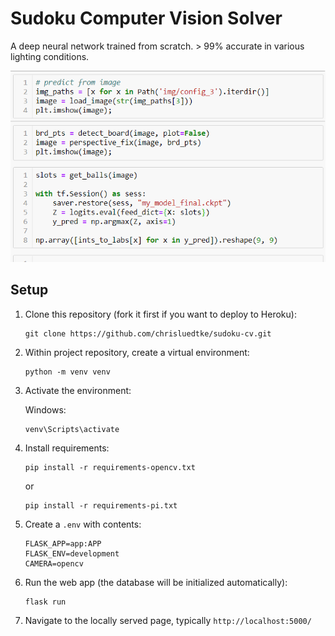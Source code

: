# Sudoku Computer Vision Solver

A deep neural network trained from scratch. > 99% accurate in various lighting conditions.

![](img/demo.gif)

## Setup

1. Clone this repository (fork it first if you want to deploy to Heroku):
    ```
    git clone https://github.com/chrisluedtke/sudoku-cv.git
    ```
2. Within project repository, create a virtual environment:
    ```
    python -m venv venv
    ```
3. Activate the environment:
    
    Windows:
    ```
    venv\Scripts\activate
    ```
4. Install requirements:
    ```
    pip install -r requirements-opencv.txt
    ```
    or
    ```
    pip install -r requirements-pi.txt
    ```
5. Create a `.env` with contents:
    ```
    FLASK_APP=app:APP
    FLASK_ENV=development
    CAMERA=opencv
    ```
6. Run the web app (the database will be initialized automatically):
    ```
    flask run
    ```
7. Navigate to the locally served page, typically `http://localhost:5000/`
